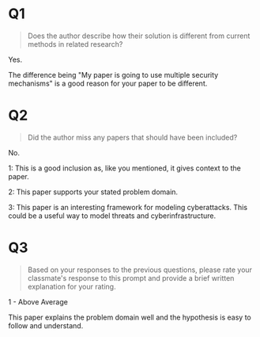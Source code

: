 # Q1
> Does the author describe how their solution is different from current methods in related research?

Yes. 

The difference being "My paper is going to use multiple security mechanisms" is a good reason for your paper to be different.

# Q2
> Did the author miss any papers that should have been included?

No.

1: This is a good inclusion as, like you mentioned, it gives context to the paper.

2: This paper supports your stated problem domain.

3: This paper is an interesting framework for modeling cyberattacks. This could be a useful way to model threats and cyberinfrastructure.
# Q3
> Based on your responses to the previous questions, please rate your classmate's response to this prompt and provide a brief written explanation for your rating.

1 - Above Average

This paper explains the problem domain well and the hypothesis is easy to follow and understand.
